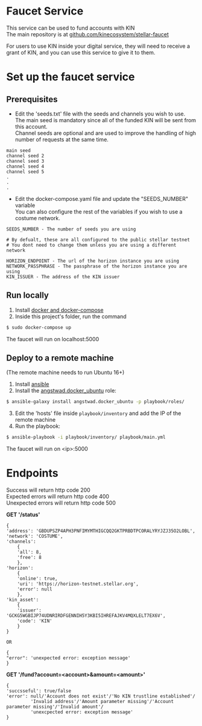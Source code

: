 # Faucet Service
This service can be used to fund accounts with KIN  
The main repository is at [github.com/kinecosystem/stellar-faucet](https://github.com/kinecosystem/stellar-faucet)

For users to use KIN inside your digital service, they will need to receive a grant of KIN, and you can use this service to give it to them.

# Set up the faucet service  
## Prerequisites


* Edit the 'seeds.txt' file with the seeds and channels you wish to use.  
  The main seed is mandatory since all of the funded KIN will be sent from this account.  
  Channel seeds are optional and are used to improve the handling of high number of requests at the same time.
```
main seed  
channel seed 2  
channel seed 3  
channel seed 4  
channel seed 5  
.  
.  
.
```  
* Edit the docker-compose.yaml file and update the "SEEDS_NUMBER" variable  
  You can also configure the rest of the variables if you wish to use a costume network.  
```
SEEDS_NUMBER - The number of seeds you are using

# By defualt, these are all configured to the public stellar testnet
# You dont need to change them unless you are using a different network

HORIZON_ENDPOINT - The url of the horizon instance you are using
NETWORK_PASSPHRASE - The passphrase of the horizon instance you are using
KIN_ISSUER - The address of the KIN issuer
```

## Run locally
1. Install [docker and docker-compose](https://docs.docker.com/install/)
2. Inside this project's folder, run the command
```bash
$ sudo docker-compose up
```
The faucet will run on localhost:5000

## Deploy to a remote machine
(The remote machine needs to run Ubuntu 16+)  
1. Install [ansible](http://docs.ansible.com/ansible/latest/installation_guide/intro_installation.html)  
2. Install the [angstwad.docker_ubuntu](https://github.com/angstwad/docker.ubuntu) role:
```bash
$ ansible-galaxy install angstwad.docker_ubuntu -p playbook/roles/
```
3. Edit the 'hosts' file inside ```playbook/inventory``` and add the IP of the remote machine
4. Run the playbook:
```bash
$ ansible-playbook -i playbook/inventory/ playbook/main.yml
```
The faucet will run on <ip\>:5000

# Endpoints  
Success will return http code 200  
Expected errors will return http code 400  
Unexpected errors will return http code 500

**GET '/status'**  
```
{
'address': 'GBDUPSZP4APH3PNFIMYMTHIGCQQ2GKTPRBDTPCORALYRYJZJ35O2LOBL',
'network': 'COSTUME',
'channels': 
    {
    'all': 8, 
    'free': 8
    },
'horizon': 
    {
    'online': true,
    'uri': 'https://horizon-testnet.stellar.org',
    'error': null
    },
'kin_asset': 
	{
    'issuer': 'GCKG5WGBIJP74UDNRIRDFGENNIH5Y3KBI5IHREFAJKV4MQXLELT7EX6V',
    'code': 'KIN'
    }
}

OR

{
"error": 'unexpected error: exception message'
}  

```

**GET '/fund?account=\<account\>&amount=\<amount\>'**
```
{
'succsseful': true/false
'error': null/'Account does not exist'/'No KIN trustline established'/
         'Invalid address'/'Amount parameter missing'/'Account parameter missing'/'Invalid amount'/
         'unexcpected error: exception message'
}
```

